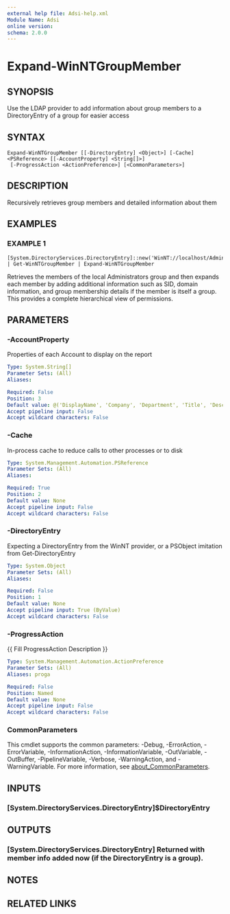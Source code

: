 ```yaml
---
external help file: Adsi-help.xml
Module Name: Adsi
online version:
schema: 2.0.0
---
```


# Expand-WinNTGroupMember

## SYNOPSIS
Use the LDAP provider to add information about group members to a DirectoryEntry of a group for easier access

## SYNTAX

```
Expand-WinNTGroupMember [[-DirectoryEntry] <Object>] [-Cache] <PSReference> [[-AccountProperty] <String[]>]
 [-ProgressAction <ActionPreference>] [<CommonParameters>]
```

## DESCRIPTION
Recursively retrieves group members and detailed information about them

## EXAMPLES

### EXAMPLE 1
```
[System.DirectoryServices.DirectoryEntry]::new('WinNT://localhost/Administrators') | Get-WinNTGroupMember | Expand-WinNTGroupMember
```

Retrieves the members of the local Administrators group and then expands each member by adding
additional information such as SID, domain information, and group membership details if the member
is itself a group.
This provides a complete hierarchical view of permissions.

## PARAMETERS

### -AccountProperty
Properties of each Account to display on the report

```yaml
Type: System.String[]
Parameter Sets: (All)
Aliases:

Required: False
Position: 3
Default value: @('DisplayName', 'Company', 'Department', 'Title', 'Description')
Accept pipeline input: False
Accept wildcard characters: False
```

### -Cache
In-process cache to reduce calls to other processes or to disk

```yaml
Type: System.Management.Automation.PSReference
Parameter Sets: (All)
Aliases:

Required: True
Position: 2
Default value: None
Accept pipeline input: False
Accept wildcard characters: False
```

### -DirectoryEntry
Expecting a DirectoryEntry from the WinNT provider, or a PSObject imitation from Get-DirectoryEntry

```yaml
Type: System.Object
Parameter Sets: (All)
Aliases:

Required: False
Position: 1
Default value: None
Accept pipeline input: True (ByValue)
Accept wildcard characters: False
```

### -ProgressAction
{{ Fill ProgressAction Description }}

```yaml
Type: System.Management.Automation.ActionPreference
Parameter Sets: (All)
Aliases: proga

Required: False
Position: Named
Default value: None
Accept pipeline input: False
Accept wildcard characters: False
```

### CommonParameters
This cmdlet supports the common parameters: -Debug, -ErrorAction, -ErrorVariable, -InformationAction, -InformationVariable, -OutVariable, -OutBuffer, -PipelineVariable, -Verbose, -WarningAction, and -WarningVariable. For more information, see [about_CommonParameters](http://go.microsoft.com/fwlink/?LinkID=113216).

## INPUTS

### [System.DirectoryServices.DirectoryEntry]$DirectoryEntry
## OUTPUTS

### [System.DirectoryServices.DirectoryEntry] Returned with member info added now (if the DirectoryEntry is a group).
## NOTES

## RELATED LINKS

